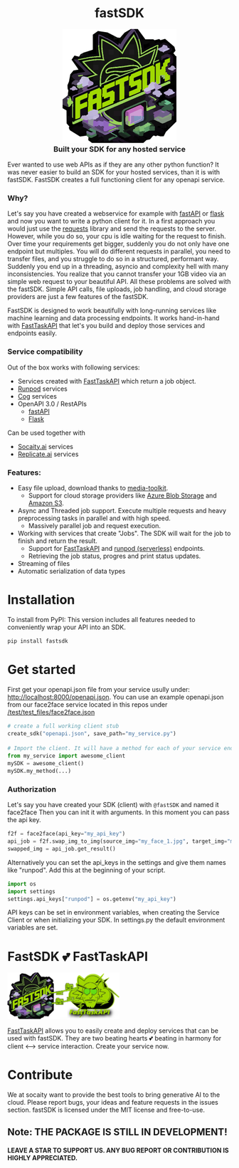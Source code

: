 
<h1 align="center" style="margin-top:-25px">fastSDK</h1>
<p align="center">
  <img align="center" src="docs/fastsdk_logo.png" height="256" />
</p>
<h3 align="center" style="margin-top:-10px">Built your SDK for any hosted service</h3>



Ever wanted to use web APIs as if they are any other python function?
It was never easier to build an SDK for your hosted services, than it is with fastSDK.
FastSDK creates a full functioning client for any openapi service.

### Why?

Let's say you have created a webservice for example with [fastAPI](https://github.com/tiangolo/fastapi) or [flask](https://github.com/pallets/flask) and now you want to write a python client for it.
In a first approach you would just use the [requests](https://pypi.org/project/requests/) library and send the requests to the server. However, while you do so,
your cpu is idle waiting for the request to finish. Over time your requirements get bigger, suddenly you do not only have one endpoint but multiples.
You will do different requests in parallel, you need to transfer files, and you struggle to do so in a structured, performant way. 
Suddenly you end up in a threading, asyncio and complexity hell with many inconsistencies. You realize that you cannot transfer your 1GB video via an simple web request to your beautiful API.
All these problems are solved with the fastSDK.
Simple API calls, file uploads, job handling, and cloud storage providers are just a few features of the fastSDK.

FastSDK is designed to work beautifully with long-running services like machine learning and data processing endpoints.
It works hand-in-hand with [FastTaskAPI](https://github.com/SocAIty/FastTaskAPI) that let's you build and deploy those services and endpoints easily.

### Service compatibility

Out of the box works with following services:
- Services created with [FastTaskAPI](https://github.com/SocAIty/FastTaskAPI) which return a job object.
- [Runpod](https://github.com/runpod/runpod-python) services
- [Cog](https://github.com/replicate/cog) services
- OpenAPI 3.0 / RestAPIs
  - [fastAPI](https://github.com/tiangolo/fastapi)
  - [Flask](https://flask.palletsprojects.com/en/2.0.x/)

Can be used together with
- [Socaity.ai](https://www.socaity.ai) services 
- [Replicate.ai](https://www.replicate.com) services

### Features:
- Easy file upload, download thanks to [media-toolkit](https://github.com/SocAIty/media-toolkit). 
  - Support for cloud storage providers like  [Azure Blob Storage](https://azure.microsoft.com/de-de/products/storage/blobs/?msockid=015b54a7ada76c452812402bac8c6dde) and [Amazon S3](https://aws.amazon.com/es/s3/).
- Async and Threaded job support. Execute multiple requests and heavy preprocessing tasks in parallel and with high speed.
  - Massively parallel job and request execution.
- Working with services that create "Jobs". The SDK will wait for the job to finish and return the result.
  - Support for [FastTaskAPI](https://github.com/SocAIty/FastTaskAPI) and [runpod (serverless)](https://www.runpod.io/serverless-gpu) endpoints.
  - Retrieving the job status, progres and print status updates.
- Streaming of files 
- Automatic serialization of data types

# Installation

To install from PyPI:
This version includes all features needed to conveniently wrap your API into an SDK.
```bash
pip install fastsdk
```

# Get started

First get your openapi.json file from your service usully under:  [http://localhost:8000/openapi.json](http://localhost:8000/openapi.json).
You can use an example openapi.json from our face2face service located in this repos under [/test/test_files/face2face.json](/test/test_files/face2face.json)

```python
# create a full working client stub 
create_sdk("openapi.json", save_path="my_service.py")

# Import the client. It will have a method for each of your service endpoints including all parameters and its default values.
from my_service import awesome_client
mySDK = awesome_client()
mySDK.my_method(...)
```

### Authorization
Let's say you have created your SDK (client) with ```@fastSDK``` and named it face2face
Then you can init it with arguments. In this moment you can pass the api key.
```python
f2f = face2face(api_key="my_api_key")
api_job = f2f.swap_img_to_img(source_img="my_face_1.jpg", target_img="my_face_2.jpg")
swapped_img = api_job.get_result()
```
Alternatively you can set the api_keys in the settings and give them names like "runpod".
Add this at the beginning of your script.

```python
import os
import settings
settings.api_keys["runpod"] = os.getenv("my_api_key")
``` 

API keys can be set in environment variables, when creating the Service Client or when initializing your SDK.
In settings.py the default environment variables are set.

# FastSDK :two_hearts: FastTaskAPI

<img src="https://github.com/SocAIty/FastTaskAPI/blob/main/docs/fastsdk_to_fasttaskapi.png?raw=true" width="50%" />

[FastTaskAPI](https://github.com/SocAIty/FastTaskAPI) allows you to easily create and deploy services that can be used with fastSDK.
They are two beating hearts :two_hearts: beating in harmony for client <--> service interaction.
Create your service now.

# Contribute

We at socaity want to provide the best tools to bring generative AI to the cloud.
Please report bugs, your ideas and feature requests in the issues section.
fastSDK is licensed under the MIT license and free-to-use.

## Note: THE PACKAGE IS STILL IN DEVELOPMENT!
#### LEAVE A STAR TO SUPPORT US. ANY BUG REPORT OR CONTRIBUTION IS HIGHLY APPRECIATED.
